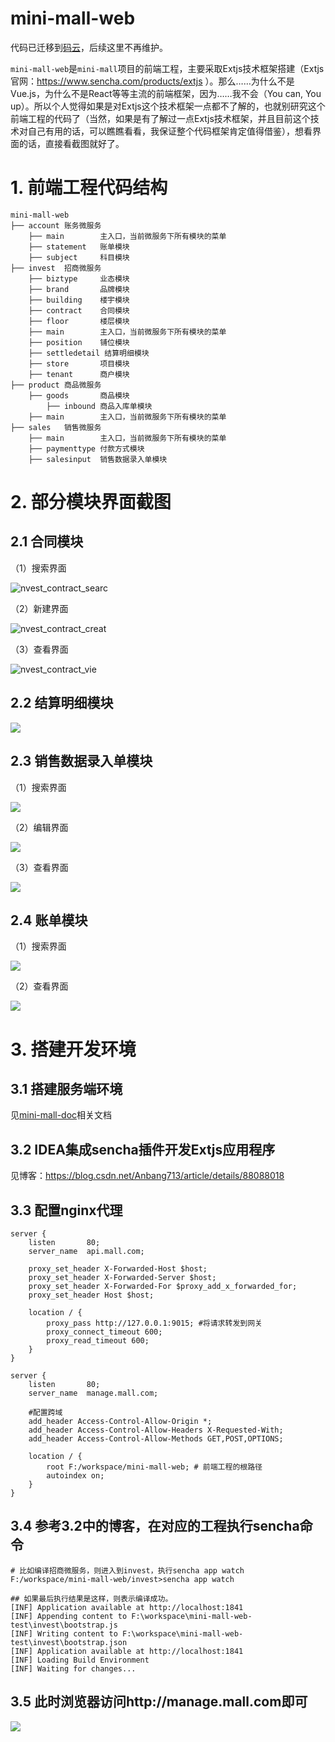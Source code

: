 # mini-mall-web

代码已迁移到[码云](https://gitee.com/anbang713/mini-mall-web)，后续这里不再维护。

`mini-mall-web`是`mini-mall`项目的前端工程，主要采取Extjs技术框架搭建（Extjs官网：https://www.sencha.com/products/extjs ）。那么……为什么不是Vue.js，为什么不是React等等主流的前端框架，因为……我不会（You can, You up）。所以个人觉得如果是对Extjs这个技术框架一点都不了解的，也就别研究这个前端工程的代码了（当然，如果是有了解过一点Extjs技术框架，并且目前这个技术对自己有用的话，可以瞧瞧看看，我保证整个代码框架肯定值得借鉴），想看界面的话，直接看截图就好了。

# 1. 前端工程代码结构

```
mini-mall-web
├── account	账务微服务
	├── main		主入口，当前微服务下所有模块的菜单
	├── statement	账单模块
	├── subject		科目模块
├── invest	招商微服务
	├── biztype		业态模块
	├── brand		品牌模块
	├── building	楼宇模块
	├── contract	合同模块
	├── floor		楼层模块
	├── main		主入口，当前微服务下所有模块的菜单
	├── position	铺位模块
	├── settledetail 结算明细模块
	├── store		项目模块
	├── tenant		商户模块
├── product	商品微服务
	├── goods		商品模块
		├── inbound	商品入库单模块
	├── main		主入口，当前微服务下所有模块的菜单
├── sales	销售微服务
	├── main		主入口，当前微服务下所有模块的菜单
	├── paymenttype	付款方式模块
	├── salesinput	销售数据录入单模块
```

# 2. 部分模块界面截图

## 2.1 合同模块

（1）搜索界面

![nvest_contract_searc](./assets/invest_contract_search.png)

（2）新建界面

![nvest_contract_creat](./assets/invest_contract_create.png)

（3）查看界面

![nvest_contract_vie](./assets/invest_contract_view.png)

## 2.2 结算明细模块

![](./assets/invest_settledetail.png)

## 2.3 销售数据录入单模块

（1）搜索界面

![](./assets/sales_input_search.png)

（2）编辑界面

![](./assets/sales_input_edit.png)

（3）查看界面

![](./assets/sales_input_view.png)

## 2.4 账单模块

（1）搜索界面

![](./assets/account_statement_search.png)

（2）查看界面

![](./assets/account_statement_view.png)

# 3. 搭建开发环境

## 3.1 搭建服务端环境

见[mini-mall-doc](https://github.com/Anbang713/mini-mall-doc)相关文档

## 3.2 IDEA集成sencha插件开发Extjs应用程序

见博客：https://blog.csdn.net/Anbang713/article/details/88088018

## 3.3 配置nginx代理

```
server {
	listen       80;
	server_name  api.mall.com;

	proxy_set_header X-Forwarded-Host $host;
	proxy_set_header X-Forwarded-Server $host;
	proxy_set_header X-Forwarded-For $proxy_add_x_forwarded_for;
	proxy_set_header Host $host;

	location / {
		proxy_pass http://127.0.0.1:9015; #将请求转发到网关
		proxy_connect_timeout 600;
		proxy_read_timeout 600;
	}
}
	
server {
    listen       80;
    server_name  manage.mall.com;

	#配置跨域
	add_header Access-Control-Allow-Origin *;
	add_header Access-Control-Allow-Headers X-Requested-With;
	add_header Access-Control-Allow-Methods GET,POST,OPTIONS;

	location / {
		root F:/workspace/mini-mall-web; # 前端工程的根路径
		autoindex on;
	}
}
```

## 3.4 参考3.2中的博客，在对应的工程执行sencha命令

```
# 比如编译招商微服务，则进入到invest，执行sencha app watch
F:/workspace/mini-mall-web/invest>sencha app watch

## 如果最后执行结果是这样，则表示编译成功。
[INF] Application available at http://localhost:1841
[INF] Appending content to F:\workspace\mini-mall-web-test\invest\bootstrap.js
[INF] Writing content to F:\workspace\mini-mall-web-test\invest\bootstrap.json
[INF] Application available at http://localhost:1841
[INF] Loading Build Environment
[INF] Waiting for changes...
```

## 3.5 此时浏览器访问http://manage.mall.com即可

![](./assets/index.png)
